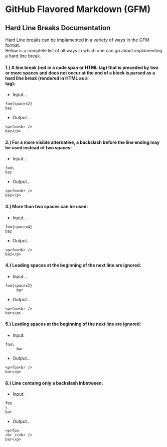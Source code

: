 # GitHub Flavored Markdown (GFM)
## Hard Line Breaks Documentation
Hard Line breaks can be implamented in a variety of ways in the GFM format.  
Below is a complete list of all ways in which one can go about implamenting a hard line break.

#### 1.) A line break (not in a code span or HTML tag) that is preceded by two or more spaces and does not occur at the end of a block is parsed as a hard line break (rendered in HTML as a <br /> tag):
  - Input...
```
foo{spacex2}
baz
```
  - Output...
```
<p>foo<br />
baz</p>
```

#### 2.) For a more visible alternative, a backslash before the line ending may be used instead of two spaces:
  - Input...
```
foo\
baz
```
  - Output...
```
<p>foo<br />
baz</p>
```

#### 3.) More than two spaces can be used:
  - Input...
```
foo{spacex4}
baz
```
- Output...
```
<p>foo<br />
baz</p>
```

#### 4.) Leading spaces at the beginning of the next line are ignored:
  - Input...
```
foo{spacex2}
     bar
 ```
  - Output...
```
<p>foo<br />
bar</p>
```

#### 5.) Leading spaces at the beginning of the next line are ignored:
  - Input:
```
foo\
     bar
```
  - Output...
```
<p>foo<br />
bar</p>
```
#### 6.) Line containg only a backslash inbetween: 
  - Input:
```
foo
\
bar
```
  - Output...
```
<p>foo
<br /><br />
bar</p>
```
